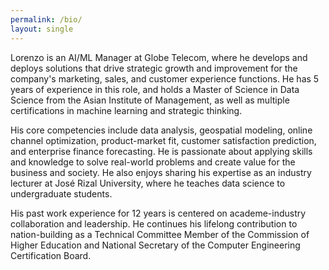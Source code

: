 ```yaml
---
permalink: /bio/
layout: single
---
```


<!--Lorenzo has found his ["ikigai"](https://en.wikipedia.org/wiki/Ikigai) as ML/AI Manager in Globe Telecom. Prior to joining the ["Asia's Best Workplace of the Year](https://www.globe.com.ph/about-us/newsroom/corporate/globe-top-workplace-asia-aces-awards-2019.html), he worked in the academe for more than 12 years as a Technical Committee Member of the Commission on Higher Education, as a Department Chairperson in Adamson University, and as an Assistant Professor in the field of computer engineering. While digging into research, he stumbled upon ML/AI that stirred his newfound love of data. This led to his decision of leaving the academe to pursue a career in the industry. He belongs to the first batch of graduates of the Master of Science in Data Science from the Asian  Institute of Management, an international business school that pioneered the first data science laboratory in the Philippines.  His areas of interest include big data, devops, and work productivity. A university cum laude and high school valedictorian, he believes that learning is a lifelong journey. He likes coffee shops, standup comedy, and Star Wars.-->


<!--Lorenzo's expertise resides at the intersection of AI/ML, digital CX, and business strategy. Currently, he works as AI/ML Manager at Globe Telecom focusing on strategic insights and models for consumer sales, network, and customer experience. Prior to joining the corporate, he specialized in teaching and learning management of computer engineering for 12 years and devoted his expertise as a consultant in the Commission on Higher Education (CHED). He is an Asian Institute of Management (AIM) graduate with a degree in Master of Science in Data Science. A high school valedictorian and university cum laude, he believes that learning is a lifelong journey. He likes nonfiction books, coffee shops, and Star Wars.-->

<!--WHAT STORY/NARRATIVE DO WE WANT TO SHARE TO TARGET AUDIENCE?-->

<!-- Lorenzo's focus areas are in Artificial Intelligence/Machine Learning (AI/ML), Customer Experience (CX), and Digital Strategy. He works as AI/ML Manager in Globe Telecom by applying data science in digital sales and marketing including geospatial modeling of network data to improve customer experience.

Prior to joining the industry, he specialized in computer engineering teaching and management and served as the Past President of the Institute of Computer Engineers of the Philippines (ICpEP). Currently, he is the National Secretary of the Computer Engineering Certification Board (CpECB). He's been serving as a Technical Consultant in the Commission on Higher Education (CHED) for 12 years.

He is an Asian Institute of Management (AIM) graduate of Master of Science in Data Science (MSDS). A high school valedictorian and university cum laude, he believes that learning is a lifelong journey.  -->

Lorenzo is an AI/ML Manager at Globe Telecom, where he develops and deploys solutions that drive strategic growth and improvement for the company's marketing, sales, and customer experience functions. He has 5 years of experience in this role, and holds a Master of Science in Data Science from the Asian Institute of Management, as well as multiple certifications in machine learning and strategic thinking. 

His core competencies include data analysis, geospatial modeling, online channel optimization, product-market fit, customer satisfaction prediction, and enterprise finance forecasting. He is passionate about applying skills and knowledge to solve real-world problems and create value for the business and society. He also enjoys sharing his expertise as an industry lecturer at José Rizal University, where he teaches data science to undergraduate students.

His past work experience for 12 years is centered on academe-industry collaboration and leadership. He continues his lifelong contribution to nation-building as a Technical Committee Member of the Commission of Higher Education and National Secretary of the Computer Engineering Certification Board.
